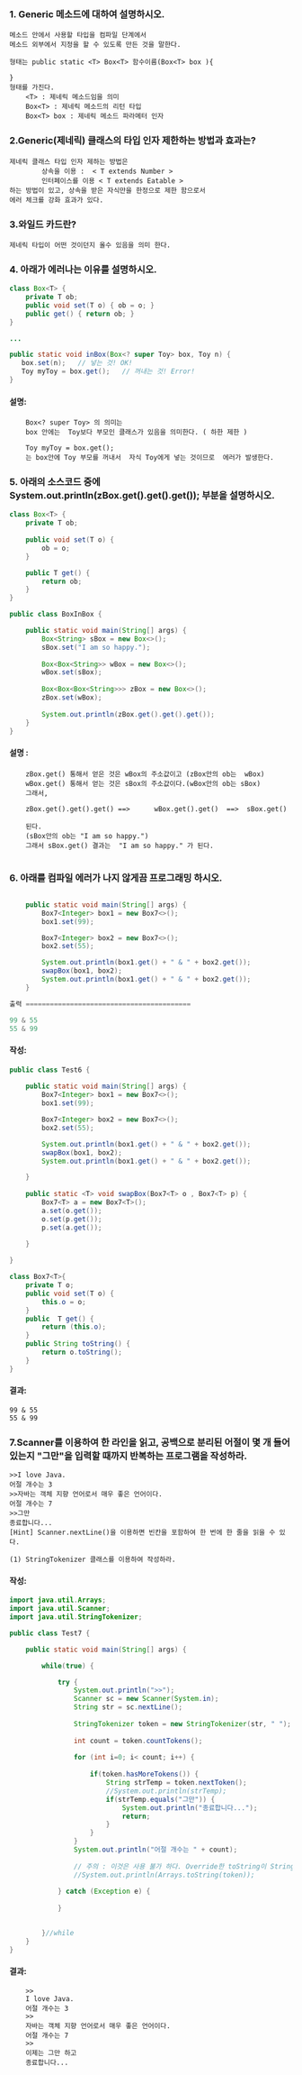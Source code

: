 ### 1. Generic 메소드에 대하여 설명하시오.
	메소드 안에서 사용할 타입을 컴파일 단계에서 
	메소드 외부에서 지정을 할 수 있도록 만든 것을 말한다.
	
	형태는 public static <T> Box<T> 함수이름(Box<T> box ){
	
	}	
	형태를 가진다.
		<T> : 제네릭 메소드임을 의미
		Box<T> : 제네릭 메소드의 리턴 타입
		Box<T> box : 제네릭 메소드 파라메터 인자


### 2.Generic(제네릭) 클래스의 타입 인자 제한하는 방법과 효과는?
	제네릭 클래스 타입 인자 제하는 방법은 
			상속을 이용 :  < T extends Number > 
			인터페이스를 이용 < T extends Eatable > 
	하는 방법이 있고, 상속을 받은 자식만을 한정으로 제한 함으로서
	에러 체크를 강화 효과가 있다.

### 3.와일드 카드란?
	제네릭 타입이 어떤 것이던지 올수 있음을 의미 한다.

### 4. 아래가 에러나는 이유를 설명하시오.
```java
class Box<T> {
    private T ob;     
    public void set(T o) { ob = o; }
    public get() { return ob; }
}

...

public static void inBox(Box<? super Toy> box, Toy n) {
   box.set(n);   // 넣는 것! OK!
   Toy myToy = box.get();   // 꺼내는 것! Error!
}
```
#### 설명:
```
	Box<? super Toy> 의 의미는
	box 안에는  Toy보다 부모인 클래스가 있음을 의미한다. ( 하한 제한 )
	
	Toy myToy = box.get(); 
	는 box안에 Toy 부모를 꺼내서  자식 Toy에게 넣는 것이므로  에러가 발생한다.
```

### 5. 아래의 소스코드 중에 System.out.println(zBox.get().get().get()); 부분을 설명하시오.

```java
class Box<T> {
	private T ob;
	
	public void set(T o) {
		ob = o;
	}

	public T get() {
		return ob;
	}
}

public class BoxInBox {

	public static void main(String[] args) {
		Box<String> sBox = new Box<>();
		sBox.set("I am so happy.");
	
		Box<Box<String>> wBox = new Box<>();
		wBox.set(sBox);
		
		Box<Box<Box<String>>> zBox = new Box<>();
		zBox.set(wBox);
		
		System.out.println(zBox.get().get().get());
	}
}
```
#### 설명 :
```
	zBox.get() 통해서 얻은 것은 wBox의 주소값이고 (zBox안의 ob는  wBox)
	wBox.get() 통해서 얻는 것은 sBox의 주소값이다.(wBox안의 ob는 sBox)
	그래서,

	zBox.get().get().get() ==>		wBox.get().get()  ==>  sBox.get()
	
	된다.
	(sBox안의 ob는 "I am so happy.")
	그래서 sBox.get() 결과는  "I am so happy." 가 된다.
			
```

### 6. 아래를 컴파일 에러가 나지 않게끔 프로그래밍 하시오.
```java

    public static void main(String[] args) {
        Box7<Integer> box1 = new Box7<>();
        box1.set(99);

        Box7<Integer> box2 = new Box7<>();
        box2.set(55);

        System.out.println(box1.get() + " & " + box2.get());
        swapBox(box1, box2); 
        System.out.println(box1.get() + " & " + box2.get());
    }

출력 =========================================

99 & 55
55 & 99
```
#### 작성:
```java
public class Test6 {
 
	public static void main(String[] args) {
        Box7<Integer> box1 = new Box7<>();
        box1.set(99);

        Box7<Integer> box2 = new Box7<>();
        box2.set(55);

        System.out.println(box1.get() + " & " + box2.get());
        swapBox(box1, box2); 
        System.out.println(box1.get() + " & " + box2.get());

	}
	
	public static <T> void swapBox(Box7<T> o , Box7<T> p) {
		Box7<T> a = new Box7<T>();
		a.set(o.get());
		o.set(p.get());
		p.set(a.get()); 
		
	}

}

class Box7<T>{
	private T o;
	public void set(T o) {
		this.o = o;
	}
	public  T get() {
		return (this.o);
	}
	public String toString() {
		return o.toString();
	}
}
```
#### 결과:
```
99 & 55
55 & 99
```

### 7.Scanner를 이용하여 한 라인을 읽고, 공백으로 분리된 어절이 몇 개 들어 있는지 "그만"을 입력할 때까지 반복하는 프로그램을 작성하라.
```
>>I love Java.
어절 개수는 3
>>자바는 객체 지향 언어로서 매우 좋은 언어이다.
어절 개수는 7
>>그만
종료합니다...
[Hint] Scanner.nextLine()을 이용하면 빈칸을 포함하여 한 번에 한 줄을 읽을 수 있다.

(1) StringTokenizer 클래스를 이용하여 작성하라.
```
#### 작성: 
```java
import java.util.Arrays;
import java.util.Scanner;
import java.util.StringTokenizer;

public class Test7 {

	public static void main(String[] args) {

		while(true) {

			try {
				System.out.println(">>");
				Scanner sc = new Scanner(System.in);
				String str = sc.nextLine();
		
				StringTokenizer token = new StringTokenizer(str, " ");
	
				int count = token.countTokens();
				
				for (int i=0; i< count; i++) {
					
					if(token.hasMoreTokens()) {
						String strTemp = token.nextToken();
						//System.out.println(strTemp);
						if(strTemp.equals("그만")) {
							System.out.println("종료합니다...");
							return;
						}
					}
				}
				System.out.println("어절 개수는 " + count);
			
				// 주의 : 이것은 사용 불가 하다. Override한 toString이 StringTokenizer 안에 안들어 잇는 건가?
				//System.out.println(Arrays.toString(token));
				
			} catch (Exception e) {
				
			}
			

		}//while
	}
}

```
#### 결과:
```
	>>
	I love Java.
	어절 개수는 3
	>>
	자바는 객체 지향 언어로서 매우 좋은 언어이다.
	어절 개수는 7
	>>
	이제는 그만 하고
	종료합니다...
```
